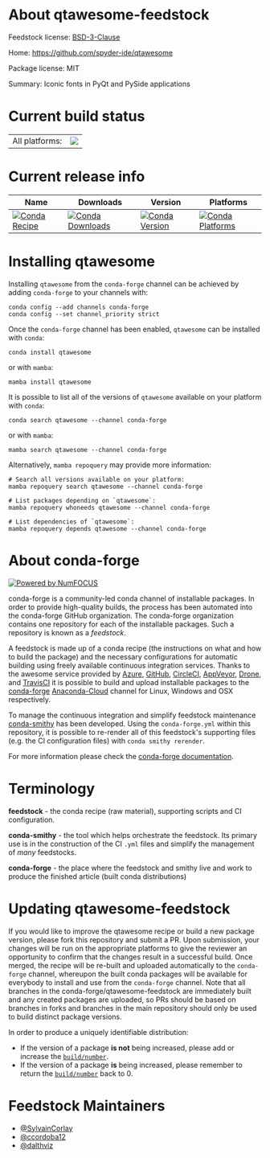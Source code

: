About qtawesome-feedstock
=========================

Feedstock license: [BSD-3-Clause](https://github.com/conda-forge/qtawesome-feedstock/blob/main/LICENSE.txt)

Home: https://github.com/spyder-ide/qtawesome

Package license: MIT

Summary: Iconic fonts in PyQt and PySide applications

Current build status
====================


<table><tr><td>All platforms:</td>
    <td>
      <a href="https://dev.azure.com/conda-forge/feedstock-builds/_build/latest?definitionId=6014&branchName=main">
        <img src="https://dev.azure.com/conda-forge/feedstock-builds/_apis/build/status/qtawesome-feedstock?branchName=main">
      </a>
    </td>
  </tr>
</table>

Current release info
====================

| Name | Downloads | Version | Platforms |
| --- | --- | --- | --- |
| [![Conda Recipe](https://img.shields.io/badge/recipe-qtawesome-green.svg)](https://anaconda.org/conda-forge/qtawesome) | [![Conda Downloads](https://img.shields.io/conda/dn/conda-forge/qtawesome.svg)](https://anaconda.org/conda-forge/qtawesome) | [![Conda Version](https://img.shields.io/conda/vn/conda-forge/qtawesome.svg)](https://anaconda.org/conda-forge/qtawesome) | [![Conda Platforms](https://img.shields.io/conda/pn/conda-forge/qtawesome.svg)](https://anaconda.org/conda-forge/qtawesome) |

Installing qtawesome
====================

Installing `qtawesome` from the `conda-forge` channel can be achieved by adding `conda-forge` to your channels with:

```
conda config --add channels conda-forge
conda config --set channel_priority strict
```

Once the `conda-forge` channel has been enabled, `qtawesome` can be installed with `conda`:

```
conda install qtawesome
```

or with `mamba`:

```
mamba install qtawesome
```

It is possible to list all of the versions of `qtawesome` available on your platform with `conda`:

```
conda search qtawesome --channel conda-forge
```

or with `mamba`:

```
mamba search qtawesome --channel conda-forge
```

Alternatively, `mamba repoquery` may provide more information:

```
# Search all versions available on your platform:
mamba repoquery search qtawesome --channel conda-forge

# List packages depending on `qtawesome`:
mamba repoquery whoneeds qtawesome --channel conda-forge

# List dependencies of `qtawesome`:
mamba repoquery depends qtawesome --channel conda-forge
```


About conda-forge
=================

[![Powered by
NumFOCUS](https://img.shields.io/badge/powered%20by-NumFOCUS-orange.svg?style=flat&colorA=E1523D&colorB=007D8A)](https://numfocus.org)

conda-forge is a community-led conda channel of installable packages.
In order to provide high-quality builds, the process has been automated into the
conda-forge GitHub organization. The conda-forge organization contains one repository
for each of the installable packages. Such a repository is known as a *feedstock*.

A feedstock is made up of a conda recipe (the instructions on what and how to build
the package) and the necessary configurations for automatic building using freely
available continuous integration services. Thanks to the awesome service provided by
[Azure](https://azure.microsoft.com/en-us/services/devops/), [GitHub](https://github.com/),
[CircleCI](https://circleci.com/), [AppVeyor](https://www.appveyor.com/),
[Drone](https://cloud.drone.io/welcome), and [TravisCI](https://travis-ci.com/)
it is possible to build and upload installable packages to the
[conda-forge](https://anaconda.org/conda-forge) [Anaconda-Cloud](https://anaconda.org/)
channel for Linux, Windows and OSX respectively.

To manage the continuous integration and simplify feedstock maintenance
[conda-smithy](https://github.com/conda-forge/conda-smithy) has been developed.
Using the ``conda-forge.yml`` within this repository, it is possible to re-render all of
this feedstock's supporting files (e.g. the CI configuration files) with ``conda smithy rerender``.

For more information please check the [conda-forge documentation](https://conda-forge.org/docs/).

Terminology
===========

**feedstock** - the conda recipe (raw material), supporting scripts and CI configuration.

**conda-smithy** - the tool which helps orchestrate the feedstock.
                   Its primary use is in the construction of the CI ``.yml`` files
                   and simplify the management of *many* feedstocks.

**conda-forge** - the place where the feedstock and smithy live and work to
                  produce the finished article (built conda distributions)


Updating qtawesome-feedstock
============================

If you would like to improve the qtawesome recipe or build a new
package version, please fork this repository and submit a PR. Upon submission,
your changes will be run on the appropriate platforms to give the reviewer an
opportunity to confirm that the changes result in a successful build. Once
merged, the recipe will be re-built and uploaded automatically to the
`conda-forge` channel, whereupon the built conda packages will be available for
everybody to install and use from the `conda-forge` channel.
Note that all branches in the conda-forge/qtawesome-feedstock are
immediately built and any created packages are uploaded, so PRs should be based
on branches in forks and branches in the main repository should only be used to
build distinct package versions.

In order to produce a uniquely identifiable distribution:
 * If the version of a package **is not** being increased, please add or increase
   the [``build/number``](https://docs.conda.io/projects/conda-build/en/latest/resources/define-metadata.html#build-number-and-string).
 * If the version of a package **is** being increased, please remember to return
   the [``build/number``](https://docs.conda.io/projects/conda-build/en/latest/resources/define-metadata.html#build-number-and-string)
   back to 0.

Feedstock Maintainers
=====================

* [@SylvainCorlay](https://github.com/SylvainCorlay/)
* [@ccordoba12](https://github.com/ccordoba12/)
* [@dalthviz](https://github.com/dalthviz/)

